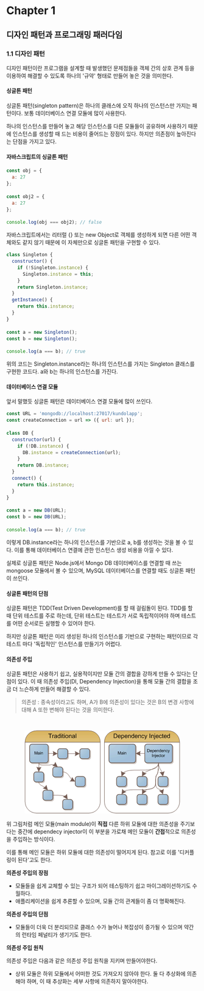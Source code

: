 # Chapter 1

## 디자인 패턴과 프로그래밍 패러다임

### 1.1 디자인 패턴

디자인 패턴이란 프로그램을 설계할 때 발생했던 문제점들을 객체 간의 상호 관계 등을 이용하여 해결할 수 있도록 하나의 '규약' 형태로 만들어 놓은 것을 의미한다.

#### 싱글톤 패턴

싱글톤 패턴(singleton pattern)은 하나의 클래스에 오직 하나의 인스턴스만 가지는 패턴이다. 보통 데이터베이스 연결 모듈에 많이 사용한다.

하나의 인스턴스를 만들어 놓고 해당 인스턴스를 다른 모듈들이 공유하며 사용하기 때문에 인스턴스를 생성할 때 드는 비용이 줄어드는 장점이 있다. 하지만 의존점이 높아진다는 단점을 가지고 있다.

#### 자바스크립트의 싱글톤 패턴

```javascript
const obj = {
  a: 27
};

const obj2 = {
  a: 27
};

console.log(obj === obj2); // false
```

자바스크립트에서는 리터럴 {} 또는 new Object로 객체를 생성하게 되면 다른 어떤 객체와도 같지 않기 때문에 이 자체만으로 싱글톤 패턴을 구현할 수 있다.

```javascript
class Singleton {
  constructor() {
    if (!Singleton.instance) {
      Singleton.instance = this;
    }
    return Singleton.instance;
  }
  getInstance() {
    return this.instance;
  }
}

const a = new Singleton();
const b = new Singleton();

console.log(a === b); // true
```

위의 코드는 Singleton.instance라는 하나의 인스턴스를 가지는 Singleton 클래스를 구현한 코드다. a와 b는 하나의 인스턴스를 가진다.

#### 데이터베이스 연결 모듈

앞서 말했듯 싱글톤 패턴은 데이터베이스 연결 모듈에 많이 쓰인다.

```javascript
const URL = 'mongodb://localhost:27017/kundolapp';
const createConnection = url => ({ url: url });

class DB {
  constructor(url) {
    if (!DB.instance) {
      DB.instance = createConnection(url);
    }
    return DB.instance;
  }
  connect() {
    return this.instance;
  }
}

const a = new DB(URL);
const b = new DB(URL);

console.log(a === b); // true
```

이렇게 DB.instance라는 하나의 인스턴스를 기반으로 a, b를 생성하는 것을 볼 수 있다. 이를 통해 데이터베이스 연결에 관한 인스턴스 생성 비용을 아낄 수 있다.

실제로 싱글톤 패턴은 Node.js에서 Mongo DB 데이터베이스를 연결할 때 쓰는 mongoose 모듈에서 볼 수 있으며, MySQL 데이터베이스를 연결할 때도 싱글톤 패턴이 쓰인다.

#### 싱글톤 패턴의 단점

싱글톤 패턴은 TDD(Test Driven Development)를 할 때 걸림돌이 된다. TDD를 할 때 단위 테스트를 주로 하는데, 단위 테스트는 테스트가 서로 독립적이어야 하며 테스트를 어떤 순서로든 실행할 수 있어야 한다.

하지만 싱글톤 패턴은 미리 생성된 하나의 인스턴스를 기반으로 구현하는 패턴이므로 각 테스트 마다 '독립적인' 인스턴스를 만들기가 어렵다.

#### 의존성 주입

싱글톤 패턴은 사용하기 쉽고, 실용적이지만 모듈 간의 결합을 강하게 만들 수 있다는 단점이 있다. 이 때 의존성 주입(DI, Dependency Injection)을 통해 모듈 간의 결합을 조금 더 느슨하게 만들어 해결할 수 있다.

> 의존성 : 종속성이라고도 하며, A가 B에 의존성이 있다는 것은 B의 변경 사항에 대해 A 또한 변해야 된다는 것을 의미한다.

<br />

<p align="center" >
  <img src="./../images/DI.gif" />
</p>

위 그림처럼 메인 모듈(main module)이 **직접** 다른 하위 모듈에 대한 의존성을 주기보다는 중간에 dependecy injector이 이 부분을 가로채 메인 모듈이 **간접**적으로 의존성을 주입하는 방식이다.

이를 통해 메인 모듈은 하위 모듈에 대한 의존성이 떨어지게 된다. 참고로 이를 '디커플링이 된다'고도 한다.

**의존성 주입의 장점**

- 모듈들을 쉽게 교체할 수 있는 구조가 되어 테스팅하기 쉽고 마이그레이션하기도 수월하다.
- 애플리케이션을 쉽게 추론할 수 있으며, 모듈 간의 관계들이 좀 더 명확해진다.

**의존성 주입의 단점**

- 모듈들이 더욱 더 분리되므로 클래스 수가 늘어나 복잡성이 증가될 수 있으며 약간의 런타임 페널티가 생기기도 한다.

**의존성 주입 원칙**

의존성 주입은 다음과 같은 의존성 주입 원칙을 지키며 만들어야한다.

- 상위 모듈은 하위 모듈에서 어떠한 것도 가져오지 않아야 한다. 둘 다 추상화에 의존해야 하며, 이 때 추상화는 세부 사항에 의존하지 말아야한다.
